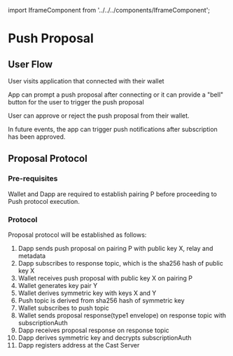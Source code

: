 import IframeComponent from '../../../components/IframeComponent';

# Push Proposal

## User Flow

User visits application that connected with their wallet

App can prompt a push proposal after connecting or it can provide a "bell" button for the user to trigger the push proposal

User can approve or reject the push proposal from their wallet.

In future events, the app can trigger push notifications after subscription has been approved.

## Proposal Protocol

### Pre-requisites

Wallet and Dapp are required to establish pairing P before proceeding to Push protocol execution.


### Protocol

Proposal protocol will be established as follows:

1. Dapp sends push proposal on pairing P with public key X, relay and metadata
2. Dapp subscribes to response topic, which is the sha256 hash of public key X
3. Wallet receives push proposal with public key X on pairing P
4. Wallet generates key pair Y
5. Wallet derives symmetric key with keys X and Y
6. Push topic is derived from sha256 hash of symmetric key 
7. Wallet subscribes to push topic 
8. Wallet sends proposal response(type1 envelope) on response topic with subscriptionAuth
9. Dapp receives proposal response on response topic
10. Dapp derives symmetric key and decrypts subscriptionAuth
11. Dapp registers address at the Cast Server
 

<IframeComponent />

